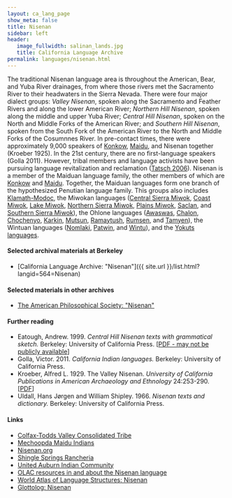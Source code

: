 ```yaml
---
layout: ca_lang_page
show_meta: false
title: Nisenan
sidebar: left
header:
   image_fullwidth: salinan_lands.jpg
   title: California Language Archive
permalink: languages/nisenan.html
---
```


The traditional Nisenan language area is throughout the American, Bear, and Yuba River drainages, from where those rivers met the Sacramento River to their headwaters in the Sierra Nevada. There were four major dialect groups: *Valley Nisenan*, spoken along the Sacramento and Feather Rivers and along the lower American River; *Northern Hill Nisenan*, spoken along the middle and upper Yuba River; *Central Hill Nisenan*, spoken on the North and Middle Forks of the American River; and *Southern Hill Nisenan*, spoken from the South Fork of the American River to the North and Middle Forks of the Cosumnnes River. In pre-contact times, there were approximately 9,000 speakers of [Konkow](konkow.html), [Maidu](maidu.html), and Nisenan together (Kroeber 1925). In the 21st century, there are no first-language speakers (Golla 2011). However, tribal members and language activists have been pursuing language revitalization and reclamation ([Tatsch 2006](http://www.indigenouspolicy.org/index.html/ipj/thesis/view/263)). Nisenan is a member of the Maiduan language family, the other members of which are [Konkow](konkow.html) and [Maidu](maidu.html). Together, the Maiduan languages form one branch of the hypothesized Penutian language family. This groups also includes [Klamath-Modoc](modoc.html), the Miwokan languages ([Central Sierra Miwok](central-sierra-miwok.html), [Coast Miwok](coast-miwok.html), [Lake Miwok](lake-miwok.html), [Northern Sierra Miwok](northern-sierra-miwok.html), [Plains Miwok](plains-miwok.html), [Saclan](saclan.html), and [Southern Sierra Miwok](southern-sierra-miwok.html)), the Ohlone languages ([Awaswas](awaswas.html), [Chalon](chalon.html), [Chochenyo](chochenyo.html), [Karkin](karkin.html), [Mutsun](mutsun.html), [Ramaytush](ramaytush.html), [Rumsen](rumsen.html), and [Tamyen](tamyen.html)), the Wintuan languages ([Nomlaki](nomlaki.html), [Patwin](patwin.html), and [Wintu](wintu.html)), and the [Yokuts languages](yokuts.html).

#### Selected archival materials at Berkeley

* [California Language Archive: "Nisenan"]({{ site.url }}/list.html?langid=564=Nisenan)

#### Selected materials in other archives

* [The American Philosophical Society: "Nisenan"](https://indigenousguide.amphilsoc.org/search?search_api_fulltext=nisenan&amp;f%5B0%5D=guide_language_content_title%3ANisenan)

#### Further reading

* Eatough, Andrew. 1999. *Central Hill Nisenan texts with grammatical sketch.* Berkeley: University of California Press. [[PDF - may not be publicly available](https://muse.jhu.edu/article/19219/pdf)]
* Golla, Victor. 2011. *California Indian languages.* Berkeley: University of California Press.
* Kroeber, Alfred L. 1929. The Valley Nisenan. *University of California Publications in American Archaeology and Ethnology* 24:253-290. [[PDF](http://digitalassets.lib.berkeley.edu/anthpubs/ucb/text/ucp024-005.pdf)]
* Uldall, Hans Jørgen and William Shipley. 1966. *Nisenan texts and dictionary.* Berkeley: University of California Press.

#### Links

* [Colfax-Todds Valley Consolidated Tribe](http://www.colfaxrancheria.com/)
* [Mechoopda Maidu Indians](http://www.mechoopda-nsn.gov/)
* [Nisenan.org](https://www.nisenan.org/)
* [Shingle Springs Rancheria](http://www.shinglespringsrancheria.com/)
* [United Auburn Indian Community](http://www.auburnrancheria.com/)
* [OLAC resources in and about the Nisenan language](http://www.language-archives.org/language/nsz)
* [World Atlas of Language Structures: Nisenan](http://wals.info/languoid/lect/wals_code_nsn)
* [Glottolog: Nisenan](https://glottolog.org/resource/languoid/id/nise1244)

